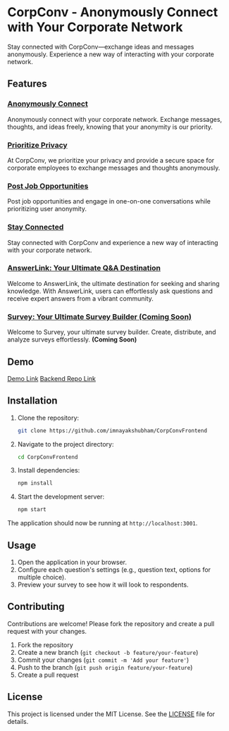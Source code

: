 # CorpConv - Anonymously Connect with Your Corporate Network

Stay connected with CorpConv—exchange ideas and messages anonymously. Experience a new way of interacting with your corporate network.

## Features

### [Anonymously Connect](/chats)
Anonymously connect with your corporate network. Exchange messages, thoughts, and ideas freely, knowing that your anonymity is our priority.

### [Prioritize Privacy](/posts)
At CorpConv, we prioritize your privacy and provide a secure space for corporate employees to exchange messages and thoughts anonymously.

### [Post Job Opportunities](/jobs)
Post job opportunities and engage in one-on-one conversations while prioritizing user anonymity.

### [Stay Connected](/)
Stay connected with CorpConv and experience a new way of interacting with your corporate network.

### [AnswerLink: Your Ultimate Q&A Destination](/answerlink)
Welcome to AnswerLink, the ultimate destination for seeking and sharing knowledge. With AnswerLink, users can effortlessly ask questions and receive expert answers from a vibrant community.

### [Survey: Your Ultimate Survey Builder (Coming Soon)](/surveys)
Welcome to Survey, your ultimate survey builder. Create, distribute, and analyze surveys effortlessly. **(Coming Soon)**

## Demo

[Demo Link](corp-conv-frontend.vercel.app/)
[Backend Repo Link](https://github.com/imnayakshubham/CorpConvBackend)


## Installation

1. Clone the repository:

    ```bash
    git clone https://github.com/imnayakshubham/CorpConvFrontend
    ```

2. Navigate to the project directory:

    ```bash
    cd CorpConvFrontend
    ```

3. Install dependencies:

    ```bash
    npm install
    ```

4. Start the development server:

    ```bash
    npm start
    ```

The application should now be running at `http://localhost:3001`.

## Usage

1. Open the application in your browser.
2. Configure each question's settings (e.g., question text, options for multiple choice).
3. Preview your survey to see how it will look to respondents.

## Contributing

Contributions are welcome! Please fork the repository and create a pull request with your changes.

1. Fork the repository
2. Create a new branch (`git checkout -b feature/your-feature`)
3. Commit your changes (`git commit -m 'Add your feature'`)
4. Push to the branch (`git push origin feature/your-feature`)
5. Create a pull request

## License

This project is licensed under the MIT License. See the [LICENSE](LICENSE) file for details.